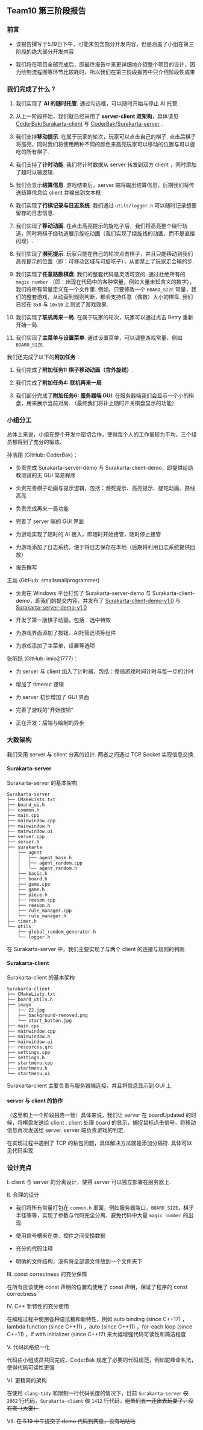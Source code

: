 ## Team10 第三阶段报告

### 前言

- 该报告撰写于5.19日下午，可能未包含部分开发内容，但是涵盖了小组在第三阶段的绝大部分开发内容

- 我们将在项目全部完成后，即最终报告中来更详细地介绍整个项目的设计，因为绘制流程图等环节比较耗时，所以我们在第三阶段报告中只介绍阶段性成果

### 我们完成了什么？

1. 我们实现了 **AI 的随时托管**. 通过勾选框，可以随时开始与停止 AI 托管.

2. 从上一阶段开始，我们就已经采用了 **server-client 双架构**，具体请见 [CoderBak/Surakarta-client](https://github.com/CoderBak/Surakarta-client) 与 [CoderBak/Surakarta-server](https://github.com/CoderBak/Surakarta-server) .

3. 我们支持**移动提示**. 在属于玩家的轮次，玩家可以点击自己的棋子. 点击后棋子将高亮，同时我们将使用两种不同的颜色来高亮玩家可以移动的位置与可以旋吃的所有棋子.

4. 我们支持了**计时功能**. 我们将计时数据从 server 转发到双方 client ，同时添加了超时认输逻辑.

5. 我们会显示**结算信息**. 游戏结束后，server 端将输出结算信息，后期我们将传送结算信息给 client 并输出到文本框

6. 我们实现了**行棋记录与日志系统**. 我们通过 `utils/logger.h` 可以随时记录想要留存的日志信息.

7. 我们实现了**移动动画**. 在点击高亮提示的旋吃子后，我们将高亮整个绕行轨道，同时将棋子绕轨道展示旋吃动画（我们实现了绕旋线的动画，而不是直接闪现）.

8. 我们实现了**濒死提示**. 玩家只能在自己的轮次点击棋子，并且只能移动到我们高亮提示的位置（即：可移动区域与可旋吃子），从而禁止了玩家走会输的步.

9. 我们实现了**任意路数棋盘**. 我们的整套代码是灵活可变的. 通过杜绝所有的 `magic number` （即：出现在代码中的各种常量，例如大量未知含义的数字），我们将所有常量定义在一个文件里. 例如，只要修改一个 `BOARD_SIZE` 常量，我们的整套游戏，从动画到规则判断，都会支持任意（偶数）大小的棋盘. 我们已经在 `8x8` 与 `10x10` 上测试了游戏效果.

10. 我们实现了**联机再来一局**. 在属于玩家的轮次，玩家可以通过点击 Retry 重新开始一局.

11. 我们实现了**主菜单与设置菜单**. 通过设置菜单，可以调整游戏常量，例如 `BOARD_SIZE`.

我们还完成了以下的**附加任务**：

1.  我们完成了**附加任务1: 棋子移动动画（含外旋线）**.

2.  我们完成了**附加任务4: 联机再来一局**.

3.  我们部分完成了**附加任务6: 服务器端 GUI**. 在服务器端我们会显示一个小的棋盘，用来展示当前对局. （最终我们将补上随时开关棋盘显示的功能）

### 小组分工

总体上来说，小组在整个开发中密切合作，使得每个人的工作量较为平均，三个组员都得到了充分的锻炼.

孙浩翔 (GitHub: CoderBak)：

- 负责完成 Surakarta-server-demo 与 Surakarta-client-demo，即提供给助教测试的无 GUI 简易程序

- 负责完善棋子动画与提示逻辑，包括：濒死提示、高亮提示、旋吃动画、路线高亮

- 负责完成再来一局功能

- 完善了 server 端的 GUI 界面

- 为游戏实现了随时的 AI 接入，即随时开始接管，随时停止接管

- 为游戏添加了日志系统，便于将日志保存在本地（后期将利用日志系统提供回放）

- 报告撰写

王燚 (GitHub: smallsmallprogrammer)：

- 负责在 Windows 平台打包了 Surakarta-server-demo 与 Surakarta-client-demo，即我们的提交内容，并发布了 [Surakarta-client-demo-v1.0](https://github.com/CoderBak/Surakarta-client-demo/releases/tag/v1.0) 与 [Surakarta-server-demo-v1.0](https://github.com/CoderBak/Surakarta-server-demo/releases/tag/v1.0)

- 开发了第一版棋子动画，包括：选中特效

- 为游戏界面添加了按钮、AI托管选项等组件

- 为游戏添加了主菜单，设置等选项

张昕跃 (GitHub: imio21777)：

- 为 server 与 client 加入了计时器，包括：整局游戏时间计时与每一步的计时

- 增加了 timeout 逻辑

- 为 server 初步增加了 GUI 界面

- 完善了游戏的“开始按钮”

- 正在开发：后端与绘制的异步

### 大致架构

我们采用 server 与 client 分离的设计. 两者之间通过 TCP Socket 实现信息交换.

#### Surakarta-server

Surakarta-server 的基本架构

```
Surakarta-server
├── CMakeLists.txt
├── board_ui.h
├── common.h
├── main.cpp
├── mainwindow.cpp
├── mainwindow.h
├── mainwindow.ui
├── server.cpp
├── server.h
├── surakarta
│   ├── agent
│   │   ├── agent_base.h
│   │   ├── agent_random.cpp
│   │   └── agent_random.h
│   ├── basic.h
│   ├── board.h
│   ├── game.cpp
│   ├── game.h
│   ├── piece.h
│   ├── reason.cpp
│   ├── reason.h
│   ├── rule_manager.cpp
│   └── rule_manager.h
├── timer.h
└── utils
    ├── global_random_generator.h
    └── logger.h
```

在 Surakarta-server 中，我们主要实现了与两个 client 的连接与规则的判断.

#### Surakarta-client

Surakarta-client 的基本架构

```
Surakarta-client
├── CMakeLists.txt
├── board_utils.h
├── image
│   ├── 22.jpg
│   ├── background-removed.png
│   └── start_button.jpg
├── main.cpp
├── mainwindow.cpp
├── mainwindow.h
├── mainwindow.ui
├── resources.qrc
├── settings.cpp
├── settings.h
├── startmenu.cpp
├── startmenu.h
└── startmenu.ui
```

Surakarta-client 主要负责与服务器端连接，并且将信息显示到 GUI 上.

#### server 与 client 的协作

（这里和上一个阶段报告一致）具体来说，我们让 server 在 boardUpdated 的时候，将棋盘发送给 client . client 处理 board 的显示，捕捉鼠标点击信号，将移动信息再次发送给 server. server 端负责游戏的判定.

在实现过程中遇到了 TCP 的粘包问题，具体解决方法就是添加分隔符. 具体可以见代码实现.

### 设计亮点

I. client 与 server 的分离设计，使得 server 可以独立部署在服务器上.

II. 合理的设计

- 我们将所有常量打包在 `common.h` 里面，例如服务器端口，`BOARD_SIZE`，棋子半径等等，实现了参数与代码完全分离，避免代码中大量 `magic number` 的出现.

- 使用信号槽来在类、控件之间交换数据

- 充分的代码注释

- 明确的文件结构，没有将全部源文件放到一个文件夹下

III. const correctness 的充分保障

在所有应该使用 const 声明的位置均使用了 const 声明，保证了程序的 const correctness

IV. C++ 新特性的充分使用

在编程过程中使用各种语法糖和新特性，例如 auto binding (since C++17) ，lambda function (since C++11) ，auto (since C++11) ，for-each loop (since C++11) ，if with initializer (since C++17) 来大幅增强代码可读性和简洁程度

V. 代码风格统一化

代码由小组成员共同完成，CoderBak 规定了必要的代码规范，例如驼峰命名法，使得代码可读性更强

VI. 更精简的架构

在使用 `clang-tidy` 和限制一行代码长度的情况下，目前 `Surakarta-server` ~~仅~~ `2062` 行代码，`Surakarta-client` ~~仅~~ `1412` 行代码，~~组员们五一还出去玩耍了，没有卷（大雾）~~

VII. ~~在 5.19 中午提交了 demo 代码到网盘，没有咕咕咕~~
